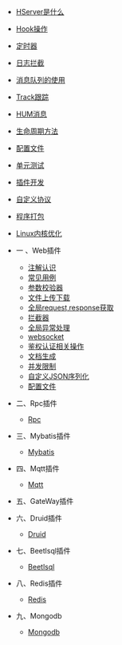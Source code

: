 <!-- docs/_sidebar.md -->

* [HServer是什么](zh-cn/index.md)
* [Hook操作](zh-cn/hook.md)
* [定时器](zh-cn/task.md)
* [日志拦截](zh-cn/log.md)
* [消息队列的使用](zh-cn/mq.md)
* [Track跟踪](zh-cn/track.md)
* [HUM消息](zh-cn/hum.md)
* [生命周期方法](zh-cn/lifecycle.md)
* [配置文件](zh-cn/prop.md)
* [单元测试](zh-cn/unit.md)
* [插件开发](zh-cn/plugin.md)
* [自定义协议](zh-cn/protocol.md)
* [程序打包](zh-cn/plugin/jar.md)
* [Linux内核优化](zh-cn/optimization.md)
* 一 、Web插件
    * [注解认识](zh-cn/plugin/web/annotation.md)
    * [常见用例](zh-cn/plugin/web/example.md)
    * [参数校验器](zh-cn/plugin/web/check.md)
    * [文件上传下载](zh-cn/plugin/web/file.md)
    * [全局request,response获取](zh-cn/plugin/web/reqresp.md)
    * [拦截器](zh-cn/plugin/web/filter.md)
    * [全局异常处理](zh-cn/plugin/web/exception.md)
    * [websocket](zh-cn/plugin/web/websocket.md)
    * [鉴权认证相关操作](zh-cn/plugin/web/authentication.md)
    * [文档生成](zh-cn/plugin/web/apidoc.md)
    * [并发限制](zh-cn/plugin/web/limit.md)
    * [自定义JSON序列化](zh-cn/plugin/web/json.md)
    * [配置文件](zh-cn/plugin/web/prop.md)

* 二、Rpc插件
    * [Rpc](zh-cn/plugin/rpc/index.md)

* 三、Mybatis插件
    * [Mybatis](zh-cn/plugin/mybatis.md)
* 四、Mqtt插件
    * [Mqtt](zh-cn/mqtt.md)
* 五、GateWay插件
* 六、Druid插件
    * [Druid](zh-cn/plugin/druid/index.md)

* 七、Beetlsql插件
    * [Beetlsql](zh-cn/plugin/beetle.md)
* 八、Redis插件
    * [Redis](zh-cn/plugin/redis.md)
* 九、Mongodb
    * [Mongodb](zh-cn/plugin/mongodb.md)